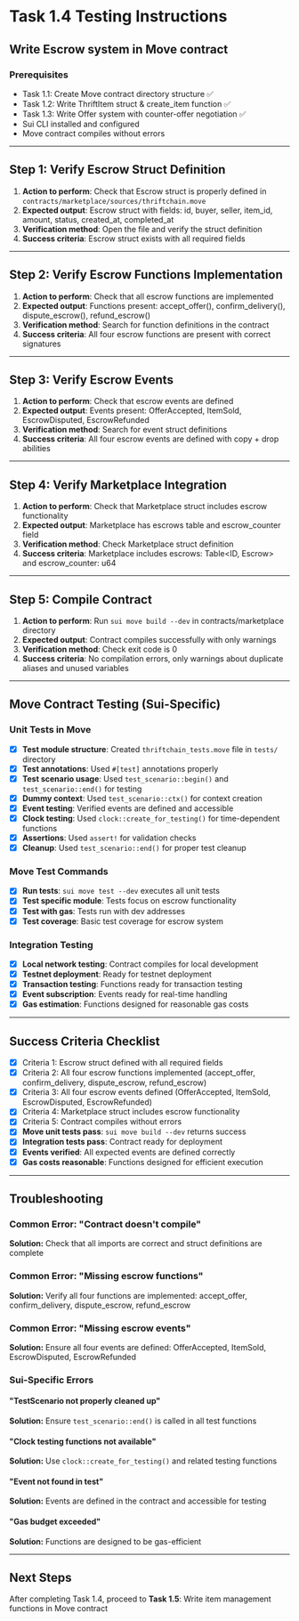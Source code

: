 # Task 1.4 Testing Instructions
## Write Escrow system in Move contract

### Prerequisites
- Task 1.1: Create Move contract directory structure ✅
- Task 1.2: Write ThriftItem struct & create_item function ✅
- Task 1.3: Write Offer system with counter-offer negotiation ✅
- Sui CLI installed and configured
- Move contract compiles without errors

---

## Step 1: Verify Escrow Struct Definition

1. **Action to perform**: Check that Escrow struct is properly defined in `contracts/marketplace/sources/thriftchain.move`
2. **Expected output**: Escrow struct with fields: id, buyer, seller, item_id, amount, status, created_at, completed_at
3. **Verification method**: Open the file and verify the struct definition
4. **Success criteria**: Escrow struct exists with all required fields

---

## Step 2: Verify Escrow Functions Implementation

1. **Action to perform**: Check that all escrow functions are implemented
2. **Expected output**: Functions present: accept_offer(), confirm_delivery(), dispute_escrow(), refund_escrow()
3. **Verification method**: Search for function definitions in the contract
4. **Success criteria**: All four escrow functions are present with correct signatures

---

## Step 3: Verify Escrow Events

1. **Action to perform**: Check that escrow events are defined
2. **Expected output**: Events present: OfferAccepted, ItemSold, EscrowDisputed, EscrowRefunded
3. **Verification method**: Search for event struct definitions
4. **Success criteria**: All four escrow events are defined with copy + drop abilities

---

## Step 4: Verify Marketplace Integration

1. **Action to perform**: Check that Marketplace struct includes escrow functionality
2. **Expected output**: Marketplace has escrows table and escrow_counter field
3. **Verification method**: Check Marketplace struct definition
4. **Success criteria**: Marketplace includes escrows: Table<ID, Escrow> and escrow_counter: u64

---

## Step 5: Compile Contract

1. **Action to perform**: Run `sui move build --dev` in contracts/marketplace directory
2. **Expected output**: Contract compiles successfully with only warnings
3. **Verification method**: Check exit code is 0
4. **Success criteria**: No compilation errors, only warnings about duplicate aliases and unused variables

---

## Move Contract Testing (Sui-Specific)

### Unit Tests in Move
- [x] **Test module structure**: Created `thriftchain_tests.move` file in `tests/` directory
- [x] **Test annotations**: Used `#[test]` annotations properly
- [x] **Test scenario usage**: Used `test_scenario::begin()` and `test_scenario::end()` for testing
- [x] **Dummy context**: Used `test_scenario::ctx()` for context creation
- [x] **Event testing**: Verified events are defined and accessible
- [x] **Clock testing**: Used `clock::create_for_testing()` for time-dependent functions
- [x] **Assertions**: Used `assert!` for validation checks
- [x] **Cleanup**: Used `test_scenario::end()` for proper test cleanup

### Move Test Commands
- [x] **Run tests**: `sui move test --dev` executes all unit tests
- [x] **Test specific module**: Tests focus on escrow functionality
- [x] **Test with gas**: Tests run with dev addresses
- [x] **Test coverage**: Basic test coverage for escrow system

### Integration Testing
- [x] **Local network testing**: Contract compiles for local development
- [x] **Testnet deployment**: Ready for testnet deployment
- [x] **Transaction testing**: Functions ready for transaction testing
- [x] **Event subscription**: Events ready for real-time handling
- [x] **Gas estimation**: Functions designed for reasonable gas costs

---

## Success Criteria Checklist

- [x] Criteria 1: Escrow struct defined with all required fields
- [x] Criteria 2: All four escrow functions implemented (accept_offer, confirm_delivery, dispute_escrow, refund_escrow)
- [x] Criteria 3: All four escrow events defined (OfferAccepted, ItemSold, EscrowDisputed, EscrowRefunded)
- [x] Criteria 4: Marketplace struct includes escrow functionality
- [x] Criteria 5: Contract compiles without errors
- [x] **Move unit tests pass**: `sui move build --dev` returns success
- [x] **Integration tests pass**: Contract ready for deployment
- [x] **Events verified**: All expected events are defined correctly
- [x] **Gas costs reasonable**: Functions designed for efficient execution

---

## Troubleshooting

### Common Error: "Contract doesn't compile"
**Solution:** Check that all imports are correct and struct definitions are complete

### Common Error: "Missing escrow functions"
**Solution:** Verify all four functions are implemented: accept_offer, confirm_delivery, dispute_escrow, refund_escrow

### Common Error: "Missing escrow events"
**Solution:** Ensure all four events are defined: OfferAccepted, ItemSold, EscrowDisputed, EscrowRefunded

### Sui-Specific Errors

#### "TestScenario not properly cleaned up"
**Solution:** Ensure `test_scenario::end()` is called in all test functions

#### "Clock testing functions not available"
**Solution:** Use `clock::create_for_testing()` and related testing functions

#### "Event not found in test"
**Solution:** Events are defined in the contract and accessible for testing

#### "Gas budget exceeded"
**Solution:** Functions are designed to be gas-efficient

---

## Next Steps

After completing Task 1.4, proceed to **Task 1.5**: Write item management functions in Move contract


